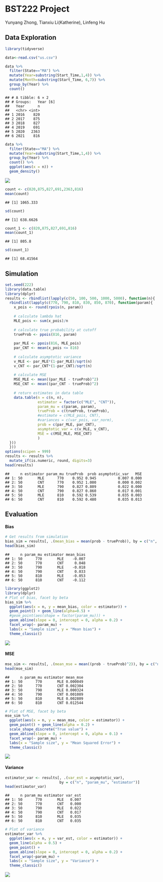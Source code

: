 BST222 Project
================
Yunyang Zhong, Tianxiu Li(Katherine), Linfeng Hu

## Data Exploration

``` r
library(tidyverse)

data<-read.csv("us.csv")
```

``` r
data %>% 
  filter(State=="MA") %>% 
  mutate(Year=substring(Start_Time,1,4)) %>% 
  mutate(Month=substring(Start_Time, 6,7)) %>% 
  group_by(Year) %>% 
  count()
```

    ## # A tibble: 6 × 2
    ## # Groups:   Year [6]
    ##   Year      n
    ##   <chr> <int>
    ## 1 2016    820
    ## 2 2017    875
    ## 3 2018    827
    ## 4 2019    691
    ## 5 2020   2363
    ## 6 2021    816

``` r
data %>% 
  filter(State=="MA") %>% 
  mutate(Year=substring(Start_Time,1,4)) %>% 
  group_by(Year) %>% 
  count() %>% 
  ggplot(aes(x = n)) +
  geom_density()
```

![](README_files/figure-gfm/unnamed-chunk-3-1.png)<!-- -->

``` r
count <- c(820,875,827,691,2363,816)
mean(count)
```

    ## [1] 1065.333

``` r
sd(count)
```

    ## [1] 638.6626

``` r
count_1 <- c(820,875,827,691,816)
mean(count_1)
```

    ## [1] 805.8

``` r
sd(count_1)
```

    ## [1] 68.41564

## Simulation

``` r
set.seed(222)
library(data.table)
library(dplyr)
results <- rbindlist(lapply(c(50, 100, 500, 1000, 5000), function(n){
  rbindlist(lapply(c(770, 790, 810, 830, 850, 870), function(param){
    x_pois <- round(rpois(n, param))
    
    # calculate lambda hat
    MLE_pois <- sum(x_pois)/n
    
    # calculate true probability at cutoff
    trueProb <- ppois(816, param)
    
    par_MLE <- ppois(816, MLE_pois)
    par_CNT <- mean(x_pois <= 816)
    
    # calculate asymptotic variance 
    v_MLE <- par_MLE*(1-par_MLE)/sqrt(n)
    v_CNT <- par_CNT*(1-par_CNT)/sqrt(n)
    
    # calculate MSE
    MSE_MLE <- mean((par_MLE - trueProb)^2)
    MSE_CNT <- mean((par_CNT - trueProb)^2)
    
    # return estimates in data table
    data.table(n = c(n, n),
               estimator = factor(c("MLE", "CNT")),
               param_mu = c(param, param),
               trueProb = c(trueProb, trueProb), 
               #estimate = c(MLE_pois, CNT),
               #variances = c(var_pois, var_norm),
               prob = c(par_MLE, par_CNT),
               asymptotic_var = c(v_MLE, v_CNT),
               MSE = c(MSE_MLE, MSE_CNT)
               )
  }))
  }))
options(scipen = 999)
results <- results %>%
  mutate_if(is.numeric, round, digits=3)
head(results)
```

    ##     n estimator param_mu trueProb  prob asymptotic_var   MSE
    ## 1: 50       MLE      770    0.952 0.945          0.007 0.000
    ## 2: 50       CNT      770    0.952 1.000          0.000 0.002
    ## 3: 50       MLE      790    0.827 0.809          0.022 0.000
    ## 4: 50       CNT      790    0.827 0.860          0.017 0.001
    ## 5: 50       MLE      810    0.592 0.539          0.035 0.003
    ## 6: 50       CNT      810    0.592 0.480          0.035 0.013

## Evaluation

#### Bias

``` r
# Get results from simulation
bias_sim = results[, .(mean_bias = mean(prob - trueProb)), by = c("n", "param_mu", "estimator")]
head(bias_sim)
```

    ##     n param_mu estimator mean_bias
    ## 1: 50      770       MLE    -0.007
    ## 2: 50      770       CNT     0.048
    ## 3: 50      790       MLE    -0.018
    ## 4: 50      790       CNT     0.033
    ## 5: 50      810       MLE    -0.053
    ## 6: 50      810       CNT    -0.112

``` r
library(ggplot2)
library(dplyr)
# Plot of bias, facet by beta
bias_sim %>%
  ggplot(aes(x = n, y = mean_bias, color = estimator)) + 
  geom_point() + geom_line(alpha=0.5) +
  #geom_point(aes(shape = factor(param_mu))) +
  geom_abline(slope = 0, intercept = 0, alpha = 0.2) + 
  facet_wrap(~ param_mu) +
  labs(x = "Sample size", y = "Mean bias") +
  theme_classic()
```

![](README_files/figure-gfm/unnamed-chunk-6-1.png)<!-- -->

#### MSE

``` r
mse_sim <- results[, .(mean_mse = mean((prob - trueProb)^2)), by = c("n", "param_mu", "estimator")]
head(mse_sim)
```

    ##     n param_mu estimator mean_mse
    ## 1: 50      770       MLE 0.000049
    ## 2: 50      770       CNT 0.002304
    ## 3: 50      790       MLE 0.000324
    ## 4: 50      790       CNT 0.001089
    ## 5: 50      810       MLE 0.002809
    ## 6: 50      810       CNT 0.012544

``` r
# Plot of MSE, facet by beta
mse_sim %>%
  ggplot(aes(x = n, y = mean_mse, color = estimator)) +
  geom_point() + geom_line(alpha = 0.2) +
  scale_shape_discrete("True value") +
  geom_abline(slope = 0, intercept = 0, alpha = 0.1) +
  facet_wrap(~ param_mu) +
  labs(x = "Sample size", y = "Mean Squared Error") +
  theme_classic()
```

![](README_files/figure-gfm/unnamed-chunk-7-1.png)<!-- -->

#### Variance

``` r
estimator_var <- results[, .(var_est = asymptotic_var), 
                         by = c("n", "param_mu", "estimator")]
head(estimator_var)
```

    ##     n param_mu estimator var_est
    ## 1: 50      770       MLE   0.007
    ## 2: 50      770       CNT   0.000
    ## 3: 50      790       MLE   0.022
    ## 4: 50      790       CNT   0.017
    ## 5: 50      810       MLE   0.035
    ## 6: 50      810       CNT   0.035

``` r
# Plot of variance
estimator_var %>%
  ggplot(aes(x = n, y = var_est, color = estimator)) +
  geom_line(alpha = 0.5) +
  geom_point() + 
  geom_abline(slope = 0, intercept = 0, alpha = 0.2) +
  facet_wrap(~param_mu) +
  labs(x = "Sample size", y = "Variance") +
  theme_classic()
```

![](README_files/figure-gfm/unnamed-chunk-8-1.png)<!-- -->
